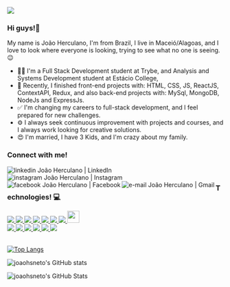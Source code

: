 ![](https://komarev.com/ghpvc/?username=joaohsneto)
### Hi guys!👋
My name is João Herculano, I'm from Brazil, I live in Maceió/Alagoas, and I love to look where everyone is looking, trying to see what no one is seeing.😉

- 👨‍💻 I'm a Full Stack Development student at Trybe, and Analysis and Systems Development student at Estácio College,
- 🚀 Recently, I finished front-end projects with: HTML, CSS, JS, ReactJS, ContextAPI, Redux, and also back-end projects with: MySql, MongoDB, NodeJs and ExpressJs.
- ✅ I'm changing my careers to full-stack development, and I feel prepared for new challenges.
- ⚙️ I always seek continuous improvement with projects and courses, and I always work looking for creative solutions.
- 😍 I'm married, I have 3 Kids, and I'm crazy about my family.

### Connect with me!

[<img align="left" alt="linkedin João Herculano | LinkedIn" src="https://img.shields.io/badge/LinkedIn-0077B5?style=for-the-badge&logo=linkedin&logoColor=white" />][linkedin][<img align="left" alt="instagram João Herculano | Instagram" src="https://img.shields.io/badge/Instagram-E4405F?style=for-the-badge&logo=instagram&logoColor=white" />][instagram]
[<img align="left" alt="facebook João Herculano | Facebook" src="https://img.shields.io/badge/Facebook-1877F2?style=for-the-badge&logo=facebook&logoColor=white" />][facebook]
[<img align="left" alt="e-mail João Herculano | Gmail" src="https://img.shields.io/badge/Gmail-D14836?style=for-the-badge&logo=gmail&logoColor=white" />][e-mail]

[instagram]: https://www.instagram.com/joaohsneto/
[linkedin]: https://www.linkedin.com/in/joaohsneto/
[e-mail]: mailto:joaohsneto@gmail.com
[facebook]: https://www.facebook.com/joaoherculano.desouzaneto/
<br>
### Technologies! 💻
<a href="https://git-scm.com/" rel="nofollow"> 
      <img src="https://img.shields.io/badge/GitHub-100000?style=for-the-badge&logo=github&logoColor=white" data-canonical-src="https://git-scm.com/images/logos/downloads/Git-Icon-1788C.png" style="max-width: 100%;">
</a>
<a href="https://developer.mozilla.org/pt-BR/docs/Web/HTML" rel="nofollow"> 
      <img src="https://img.shields.io/badge/HTML5-E34F26?style=for-the-badge&logo=html5&logoColor=white" style="max-width: 100%;">
</a>
<a href="https://developer.mozilla.org/pt-BR/docs/Web/CSS" rel="nofollow"> 
      <img src="https://img.shields.io/badge/CSS3-1572B6?style=for-the-badge&logo=css3&logoColor=white" style="max-width: 100%;">
</a>
<a href="https://getbootstrap.com/" rel="nofollow"> 
      <img src="https://img.shields.io/badge/Bootstrap-563D7C?style=for-the-badge&logo=bootstrap&logoColor=white" data-canonical-src="https://upload.wikimedia.org/wikipedia/commons/thumb/b/b2/Bootstrap_logo.svg/2560px-Bootstrap_logo.svg.png" style="max-width: 100%;">
</a>
<a href="https://developer.mozilla.org/pt-BR/docs/Web/JavaScript" rel="nofollow"> 
      <img src="https://img.shields.io/badge/JavaScript-323330?style=for-the-badge&logo=javascript&logoColor=F7DF1E" data-canonical-src="https://upload.wikimedia.org/wikipedia/commons/thumb/9/99/Unofficial_JavaScript_logo_2.svg/480px-Unofficial_JavaScript_logo_2.svg.png" style="max-width: 100%;">
</a>
<a href="https://pt-br.reactjs.org/" rel="nofollow"> 
      <img src="https://img.shields.io/badge/React-20232A?style=for-the-badge&logo=react&logoColor=61DAFB" data-canonical-src="https://upload.wikimedia.org/wikipedia/commons/thumb/a/a7/React-icon.svg/1280px-React-icon.svg.png" style="max-width: 100%;">
</a>
<a href="https://redux.js.org/" rel="nofollow"> 
      <img src="https://img.shields.io/badge/Redux-593D88?style=for-the-badge&logo=redux&logoColor=white" data-canonical-src="https://redux.js.org/img/redux-logo-landscape.png" style="max-width: 100%;">
</a>
<a href="https://pt-br.reactjs.org/docs/hooks-intro.html" rel="nofollow"> 
      <img src="https://camo.githubusercontent.com/f99dd236abc004625954a565d2ff35376f6c4f1bba04001b2e52a41c6422c81e/68747470733a2f2f6d69726f2e6d656469756d2e636f6d2f6d61782f3939322f312a764e78526f49764741495875417244615352596a4c772e706e67" height="28,5px" data-canonical-src="https://miro.medium.com/max/992/1*vNxRoIvGAIXuArDaSRYjLw.png" style="max-width: 100%;">
</a>
<br>
<a href="https://reactrouter.com/" rel="nofollow"> 
      <img src="https://img.shields.io/badge/React_Router-CA4245?style=for-the-badge&logo=react-router&logoColor=white" data-canonical-src="https://blog.karenying.com/static/b17f2b049068979741a79588250ad8cb/nav-bar-with-dot.png" style="max-width: 100%;">
</a>
<a href="https://jestjs.io/" rel="nofollow"> 
      <img src="https://img.shields.io/badge/Jest-C21325?style=for-the-badge&logo=jest&logoColor=white" data-canonical-src="https://seeklogo.com/images/J/jest-logo-F9901EBBF7-seeklogo.com.png" style="max-width: 100%;">
</a>
<a href="https://www.mysql.com/" rel="nofollow"> 
      <img src="https://img.shields.io/badge/MySQL-00000F?style=for-the-badge&logo=mysql&logoColor=white" data-canonical-src="https://toppng.com/uploads/preview/mysql-logo-vector-free-download-11573934106vmvysk1ovw.png" style="max-width: 100%;">
</a>
<a href="https://www.mongodb.com/pt-br" rel="nofollow"> 
      <img src="https://img.shields.io/badge/MongoDB-white?style=for-the-badge&logo=mongodb&logoColor=4EA94B" data-canonical-src="https://1000logos.net/wp-content/uploads/2020/08/MongoDB-Logo.png" style="max-width: 100%;">
</a>
<a href="https://nodejs.org/en/" rel="nofollow"> 
      <img src="https://img.shields.io/badge/Node.js-339933?style=for-the-badge&logo=nodedotjs&logoColor=white" data-canonical-src="https://e7.pngegg.com/pngimages/301/171/png-clipart-node-js-javascript-software-developer-computer-icons-angularjs-others-miscellaneous-text-thumbnail.png" style="max-width: 100%;">
</a>
<a href="https://expressjs.com/" rel="nofollow"> 
      <img src="https://img.shields.io/badge/Express.js-000000?style=for-the-badge&logo=express&logoColor=white" data-canonical-src="https://expressjs.com/images/express-facebook-share.png" style="max-width: 100%;">
</a>
<br>
<br>

[![Top Langs](https://github-readme-stats.vercel.app/api/top-langs/?username=joaohsneto&langs_count=8)](https://github.com/joaohsneto/github-readme-stats)

![joaohsneto's GitHub stats](https://github-readme-stats.vercel.app/api?username=joaohsneto&theme=react&show_icons=true)

![joaohsneto's GitHub Stats](https://github-readme-streak-stats.herokuapp.com/?user=joaohsneto)
